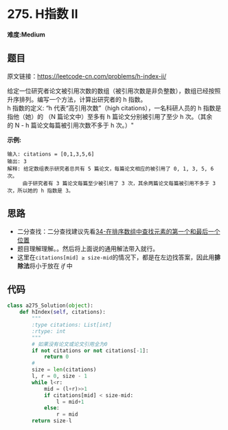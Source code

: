 # 275. H指数 II
**难度:Medium**
## 题目
原文链接：https://leetcode-cn.com/problems/h-index-ii/

给定一位研究者论文被引用次数的数组（被引用次数是非负整数），数组已经按照升序排列。编写一个方法，计算出研究者的 h 指数。  
h 指数的定义: “h 代表“高引用次数”（high citations），一名科研人员的 h 指数是指他（她）的 （N 篇论文中）至多有 h 篇论文分别被引用了至少 h 次。（其余的 N - h 篇论文每篇被引用次数不多于 h 次。）"

**示例:**
```
输入: citations = [0,1,3,5,6]
输出: 3 
解释: 给定数组表示研究者总共有 5 篇论文，每篇论文相应的被引用了 0, 1, 3, 5, 6 次。
     由于研究者有 3 篇论文每篇至少被引用了 3 次，其余两篇论文每篇被引用不多于 3 次，所以她的 h 指数是 3。
```

## 思路
* 二分查找：二分查找建议先看[34-在排序数组中查找元素的第一个和最后一个位置](https://github.com/czzbb/leetcode-python/blob/master/code/0034-%E5%9C%A8%E6%8E%92%E5%BA%8F%E6%95%B0%E7%BB%84%E4%B8%AD%E6%9F%A5%E6%89%BE%E5%85%83%E7%B4%A0%E7%9A%84%E7%AC%AC%E4%B8%80%E4%B8%AA%E5%92%8C%E6%9C%80%E5%90%8E%E4%B8%80%E4%B8%AA%E4%BD%8D%E7%BD%AE.md)
* 题目理解理解。。然后将上面说的通用解法带入就行。
* 这里在`citations[mid] ≥ size-mid`的情况下，都是在左边找答案，因此用**排除法**将小于放在 *if* 中

## 代码
```python
class a275_Solution(object):
    def hIndex(self, citations):
        """
        :type citations: List[int]
        :rtype: int
        """
        # 如果没有论文或论文引用全为0
        if not citations or not citations[-1]:
            return 0
        #
        size = len(citations)
        l, r = 0, size - 1
        while l<r:
            mid = (l+r)>>1
            if citations[mid] < size-mid:
                l = mid+1
            else:
                r = mid
        return size-l
```

